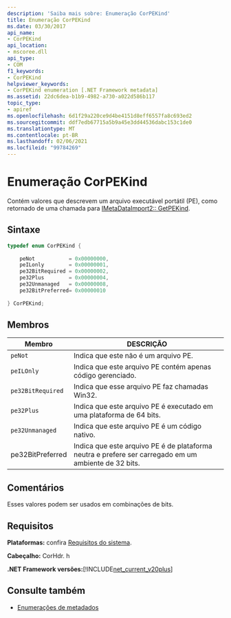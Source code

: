 ```yaml
---
description: 'Saiba mais sobre: Enumeração CorPEKind'
title: Enumeração CorPEKind
ms.date: 03/30/2017
api_name:
- CorPEKind
api_location:
- mscoree.dll
api_type:
- COM
f1_keywords:
- CorPEKind
helpviewer_keywords:
- CorPEKind enumeration [.NET Framework metadata]
ms.assetid: 22dc6dea-b1b9-4982-a730-a022d586b117
topic_type:
- apiref
ms.openlocfilehash: 6d1f29a220ce9d4be4151d8eff6557fa8c693ed2
ms.sourcegitcommit: ddf7edb67715a5b9a45e3dd44536dabc153c1de0
ms.translationtype: MT
ms.contentlocale: pt-BR
ms.lasthandoff: 02/06/2021
ms.locfileid: "99784269"
---
```

# <a name="corpekind-enumeration"></a>Enumeração CorPEKind

Contém valores que descrevem um arquivo executável portátil (PE), como retornado de uma chamada para [IMetaDataImport2:: GetPEKind](imetadataimport2-getpekind-method.md).  
  
## <a name="syntax"></a>Sintaxe  
  
```cpp  
typedef enum CorPEKind {  
  
    peNot           = 0x00000000,  
    peILonly        = 0x00000001,  
    pe32BitRequired = 0x00000002,  
    pe32Plus        = 0x00000004,  
    pe32Unmanaged   = 0x00000008,  
    pe32BitPreferred= 0x00000010  
  
} CorPEKind;  
```  
  
## <a name="members"></a>Membros  
  
|Membro|DESCRIÇÃO|  
|------------|-----------------|  
|`peNot`|Indica que este não é um arquivo PE.|  
|`peILOnly`|Indica que este arquivo PE contém apenas código gerenciado.|  
|`pe32BitRequired`|Indica que esse arquivo PE faz chamadas Win32.|  
|`pe32Plus`|Indica que este arquivo PE é executado em uma plataforma de 64 bits.|  
|`pe32Unmanaged`|Indica que este arquivo PE é um código nativo.|  
|pe32BitPreferred|Indica que este arquivo PE é de plataforma neutra e prefere ser carregado em um ambiente de 32 bits.|  
  
## <a name="remarks"></a>Comentários  

 Esses valores podem ser usados em combinações de bits.  
  
## <a name="requirements"></a>Requisitos  

 **Plataformas:** confira [Requisitos do sistema](../../get-started/system-requirements.md).  
  
 **Cabeçalho:** CorHdr. h  
  
 **.NET Framework versões:**[!INCLUDE[net_current_v20plus](../../../../includes/net-current-v20plus-md.md)]  
  
## <a name="see-also"></a>Consulte também

- [Enumerações de metadados](metadata-enumerations.md)

